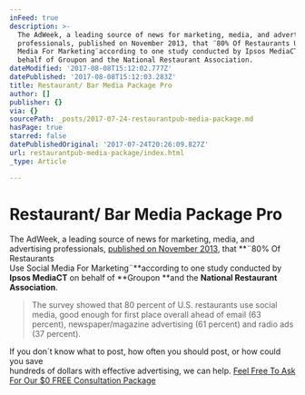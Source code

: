 ```yaml
---
inFeed: true
description: >-
  The AdWeek, a leading source of news for marketing, media, and advertising
  professionals, published on November 2013, that ¨80% Of Restaurants Use Social
  Media For Marketing¨according to one study conducted by Ipsos MediaCT on
  behalf of Groupon and the National Restaurant Association.
dateModified: '2017-08-08T15:12:02.777Z'
datePublished: '2017-08-08T15:12:03.283Z'
title: Restaurant/ Bar Media Package Pro
author: []
publisher: {}
via: {}
sourcePath: _posts/2017-07-24-restaurantpub-media-package.md
hasPage: true
starred: false
datePublishedOriginal: '2017-07-24T20:26:09.827Z'
url: restaurantpub-media-package/index.html
_type: Article

---
```

# **Restaurant/ Bar Media Package Pro**

The AdWeek, a leading source of news for marketing, media, and advertising professionals, [published on November 2013][0], that **¨80% Of Restaurants   
Use Social Media For Marketing¨**according to one study conducted by   
**Ipsos MediaCT** on behalf of **Groupon **and the **National Restaurant   
Association**.

> The survey showed that 80 percent of U.S. restaurants use social media, good enough for first place overall ahead of email (63 percent), newspaper/magazine advertising (61 percent) and radio ads (37 percent).

If you don´t know what to post, how often you should post, or how could you save  
hundreds of dollars with effective advertising, we can help.
[Feel Free To Ask For Our $0 FREE Consultation Package][1]

[0]: http://www.adweek.com/digital/restaurant-marketing/ "80% Of Restaurants Use Social Media For Marketing [STUDY]"
[1]: http://socialmediaclientspro.com/